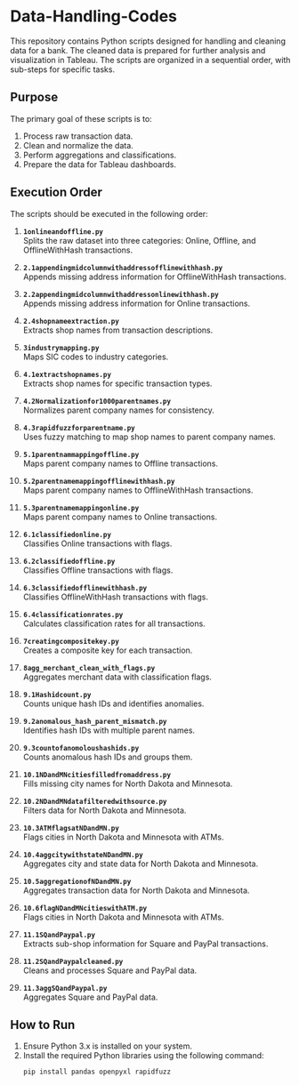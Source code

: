 # Data-Handling-Codes

This repository contains Python scripts designed for handling and cleaning data for a bank. The cleaned data is prepared for further analysis and visualization in Tableau. The scripts are organized in a sequential order, with sub-steps for specific tasks.

## Purpose

The primary goal of these scripts is to:
1. Process raw transaction data.
2. Clean and normalize the data.
3. Perform aggregations and classifications.
4. Prepare the data for Tableau dashboards.

## Execution Order

The scripts should be executed in the following order:

1. **`1onlineandoffline.py`**  
   Splits the raw dataset into three categories: Online, Offline, and OfflineWithHash transactions.

2. **`2.1appendingmidcolumnwithaddressofflinewithhash.py`**  
   Appends missing address information for OfflineWithHash transactions.

3. **`2.2appendingmidcolumnwithaddressonlinewithhash.py`**  
   Appends missing address information for Online transactions.

4. **`2.4shopnameextraction.py`**  
   Extracts shop names from transaction descriptions.

5. **`3industrymapping.py`**  
   Maps SIC codes to industry categories.

6. **`4.1extractshopnames.py`**  
   Extracts shop names for specific transaction types.

7. **`4.2Normalizationfor1000parentnames.py`**  
   Normalizes parent company names for consistency.

8. **`4.3rapidfuzzforparentname.py`**  
   Uses fuzzy matching to map shop names to parent company names.

9. **`5.1parentnammappingoffline.py`**  
   Maps parent company names to Offline transactions.

10. **`5.2parentnamemappingofflinewithhash.py`**  
    Maps parent company names to OfflineWithHash transactions.

11. **`5.3parentnamemappingonline.py`**  
    Maps parent company names to Online transactions.

12. **`6.1classifiedonline.py`**  
    Classifies Online transactions with flags.

13. **`6.2classifiedoffline.py`**  
    Classifies Offline transactions with flags.

14. **`6.3classifiedofflinewithhash.py`**  
    Classifies OfflineWithHash transactions with flags.

15. **`6.4classificationrates.py`**  
    Calculates classification rates for all transactions.

16. **`7creatingcompositekey.py`**  
    Creates a composite key for each transaction.

17. **`8agg_merchant_clean_with_flags.py`**  
    Aggregates merchant data with classification flags.

18. **`9.1Hashidcount.py`**  
    Counts unique hash IDs and identifies anomalies.

19. **`9.2anomalous_hash_parent_mismatch.py`**  
    Identifies hash IDs with multiple parent names.

20. **`9.3countofanomoloushashids.py`**  
    Counts anomalous hash IDs and groups them.

21. **`10.1NDandMNcitiesfilledfromaddress.py`**  
    Fills missing city names for North Dakota and Minnesota.

22. **`10.2NDandMNdatafilteredwithsource.py`**  
    Filters data for North Dakota and Minnesota.

23. **`10.3ATMflagsatNDandMN.py`**  
    Flags cities in North Dakota and Minnesota with ATMs.

24. **`10.4aggcitywithstateNDandMN.py`**  
    Aggregates city and state data for North Dakota and Minnesota.

25. **`10.5aggregationofNDandMN.py`**  
    Aggregates transaction data for North Dakota and Minnesota.

26. **`10.6flagNDandMNcitieswithATM.py`**  
    Flags cities in North Dakota and Minnesota with ATMs.

27. **`11.1SQandPaypal.py`**  
    Extracts sub-shop information for Square and PayPal transactions.

28. **`11.2SQandPaypalcleaned.py`**  
    Cleans and processes Square and PayPal data.

29. **`11.3aggSQandPaypal.py`**  
    Aggregates Square and PayPal data.

## How to Run

1. Ensure Python 3.x is installed on your system.
2. Install the required Python libraries using the following command:
   ```bash
   pip install pandas openpyxl rapidfuzz

